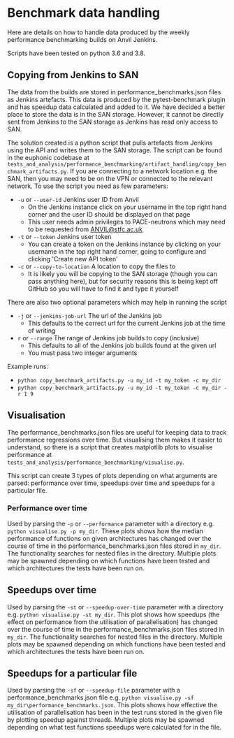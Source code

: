 # Benchmark data handling

Here are details on how to handle data produced by the weekly performance benchmarking builds on Anvil Jenkins.

Scripts have been tested on python 3.6 and 3.8.

## Copying from Jenkins to SAN

The data from the builds are stored in performance_benchmarks.json files as Jenkins artefacts. This data is produced by the pytest-benchmark plugin and has speedup data calculated and added to it. We have decided a better place to store the data is in the SAN storage. However, it cannot be directly sent from Jenkins to the SAN storage as Jenkins has read only access to SAN.

The solution created is a python script that pulls artefacts from Jenkins using the API and writes them to the SAN storage. The script can be found in the euphonic codebase at `tests_and_analysis/performance_benchmarking/artifact_handling/copy_benchmark_artifacts.py`. If you are connecting to a network location e.g. the SAN, then you may need to be on the VPN or connected to the relevant network. To use the script you need as few parameters:

- `-u` or `--user-id` Jenkins user ID from Anvil
  - On the Jenkins instance click on your username in the top right hand corner and the user ID should be displayed on that page
  - This user needs admin privileges to PACE-neutrons which may need to be requested from ANVIL@stfc.ac.uk
- `-t` or `--token` Jenkins user token
  - You can create a token on the Jenkins instance by clicking on your username in the top right hand corner, going to configure and clicking 'Create new API token'
- `-c` or `--copy-to-location` A location to copy the files to
  - It is likely you will be copying to the SAN storage (though you can pass anything here), but for security reasons this is being kept off GitHub so you will have to find it and type it yourself

There are also two optional parameters which may help in running the script

- `-j` or `--jenkins-job-url` The url of the Jenkins job
  - This defaults to the correct url for the current Jenkins job at the time of writing
- `r` or `--range` The range of Jenkins job builds to copy (inclusive)
  - This defaults to all of the Jenkins job builds found at the given url
  - You must pass two integer arguments

Example runs:

- `python copy_benchmark_artifacts.py -u my_id -t my_token -c my_dir`
- `python copy_benchmark_artifacts.py -u my_id -t my_token -c my_dir -r 1 9`

## Visualisation

The performance_benchmarks.json files are useful for keeping data to track performance regressions over time. But visualising them makes it easier to understand, so there is a script that creates matplotlib plots to visualise performance at `tests_and_analysis/performance_benchmarking/visualise.py`.

This script can create 3 types of plots depending on what arguments are parsed: performance over time, speedups over time and speedups for a particular file.

### Performance over time

Used by parsing the `-p` or `--performance` parameter with a directory e.g. `python visualise.py -p my_dir`. These plots shows how the median performance of functions on given architectures has changed over the course of time in the performance_benchmarks.json files stored in `my_dir`. The functionality searches for nested files in the directory. Multiple plots may be spawned depending on which functions have been tested and which architectures the tests have been run on.

## Speedups over time

Used by parsing the `-st` or `--speedup-over-time` parameter with a directory e.g. `python visualise.py -st my_dir`. This plot shows how speedups (the effect on performance from the utilisation of parallelisation) has changed over the course of time in the performance_benchmarks.json files stored in `my_dir`. The functionality searches for nested files in the directory. Multiple plots may be spawned depending on which functions have been tested and which architectures the tests have been run on.

## Speedups for a particular file

Used by parsing the `-sf` or `--speedup-file` parameter with a performance_benchmarks.json file e.g. `python visualise.py -sf my_dir\performance_benchmarks.json`. This plots shows how effective the utilisation of parallelisation has been in the test runs stored in the given file by plotting speedup against threads. Multiple plots may be spawned depending on what test functions speedups were calculated for in the file.
